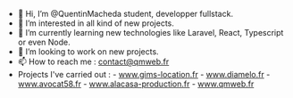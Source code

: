 - 👋 Hi, I’m @QuentinMacheda student, developper fullstack.
- 👀 I’m interested in all kind of new projects.
- 🌱 I’m currently learning new technologies like Laravel, React, Typescript or even Node.
- 💞️ I’m looking to work on new projects.
- 📫 How to reach me : contact@qmweb.fr
- Projects I've carried out : - www.gims-location.fr
                              - www.diamelo.fr
                              - www.avocat58.fr
                              - www.alacasa-production.fr
                              - www.qmweb.fr
  
